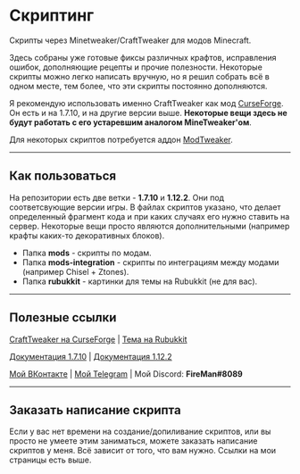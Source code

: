 # Скриптинг
Скрипты через Minetweaker/CraftTweaker для модов Minecraft.

Здесь собраны уже готовые фиксы различных крафтов, исправления ошибок, дополняющие рецепты и прочие полезности. Некоторые скрипты можно легко написать вручную, но я решил собрать всё в одном месте, тем более, что эти скрипты постоянно дополняются.

Я рекомендую использовать именно CraftTweaker как мод [CurseForge](https://www.curseforge.com/minecraft/mc-mods/crafttweaker). Он есть и на 1.7.10, и на другие версии выше. **Некоторые вещи здесь не будут работать с его устаревшим аналогом MineTweaker'ом**.

Для некоторых скриптов потребуется аддон [ModTweaker](https://www.curseforge.com/minecraft/mc-mods/modtweaker).
***
## Как пользоваться
На репозитории есть две ветки - **1.7.10** и **1.12.2**. Они под соответсвующие версии игры. В файлах скриптов указано, что делает определенный фрагмент кода и при каких случаях его нужно ставить на сервер. Некоторые вещи просто являются дополнительными (например крафты каких-то декоративных блоков).

* Папка **mods** - скрипты по модам.
* Папка **mods-integration** - скрипты по интеграциям между модами (например Chisel + Ztones).
* Папка **rubukkit** - картинки для темы на Rubukkit (не для вас).
***
## Полезные ссылки
[CraftTweaker на CurseForge](https://www.curseforge.com/minecraft/mc-mods/crafttweaker) | [Тема на Rubukkit](http://rubukkit.org/threads/ispravlenija-receptov-v-modax-minetweaker-crafttweaker.163629/)

[Документация 1.7.10](http://minetweaker3.powerofbytes.com/wiki/Main_Page) | [Документация 1.12.2](https://docs.blamejared.com/1.12/en/)

[Мой ВКонтакте](https://vk.com/hibanka) | [Мой Telegram](https://t.me/Hibanka) | Мой Discord: **FireMan#8089**
***
## Заказать написание скрипта
Если у вас нет времени на создание/допиливание скриптов, или вы просто не умеете этим заниматься, можете заказать написание скриптов у меня. Всё зависит от того, что вам нужно. Ссылки на мои страницы есть выше.